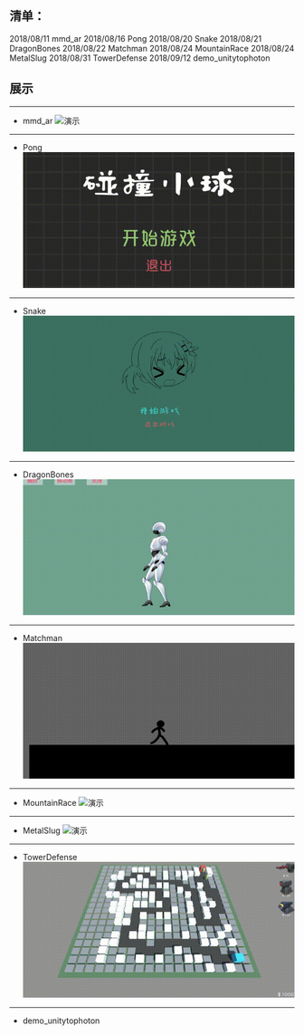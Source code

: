 ## 清单：
2018/08/11  mmd_ar
2018/08/16  Pong
2018/08/20  Snake
2018/08/21  DragonBones
2018/08/22  Matchman
2018/08/24  MountainRace
2018/08/24  MetalSlug
2018/08/31  TowerDefense
2018/09/12  demo_unitytophoton

## 展示
---
- mmd_ar
![演示](https://github.com//dejiangsong/UnityLearn/blob/master/src/mmd_ar.gif?raw=true)

---
- Pong
![演示](https://github.com//dejiangsong/UnityLearn/blob/master/src/pong.gif?raw=true)

---
- Snake
![演示](https://github.com//dejiangsong/UnityLearn/blob/master/src/snake.gif?raw=true)

---
- DragonBones
![演示](https://github.com//dejiangsong/UnityLearn/blob/master/src/dragonbones.gif?raw=true)

---
- Matchman
![演示](https://github.com//dejiangsong/UnityLearn/blob/master/src/matchman.gif?raw=true)

---
- MountainRace
![演示](https://github.com//dejiangsong/UnityLearn/blob/master/src/mountainrace.gif?raw=true)

---
- MetalSlug
![演示](https://github.com//dejiangsong/UnityLearn/blob/master/src/metalslug.gif?raw=true)

---
- TowerDefense
![演示](https://github.com//dejiangsong/UnityLearn/blob/master/src/towerdefense.gif?raw=true)

---
- demo_unitytophoton

